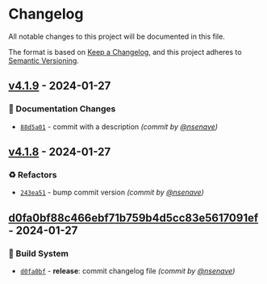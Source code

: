 # Changelog
All notable changes to this project will be documented in this file.

The format is based on [Keep a Changelog](https://keepachangelog.com/en/1.0.0/),
and this project adheres to [Semantic Versioning](https://semver.org/spec/v2.0.0.html).

## [v4.1.9] - 2024-01-27
### :memo: Documentation Changes
- [`88d5a01`](https://github.com/nsenave/Actions-Sandbox/commit/88d5a01d29e636c4013ab7767a86c05d560cac70) - commit with a description *(commit by [@nsenave](https://github.com/nsenave))*


## [v4.1.8] - 2024-01-27
### :recycle: Refactors
- [`243ea51`](https://github.com/nsenave/Actions-Sandbox/commit/243ea512318abf3ccc8bcc667e64c67f5693fb66) - bump commit version *(commit by [@nsenave](https://github.com/nsenave))*


## [d0fa0bf88c466ebf71b759b4d5cc83e5617091ef] - 2024-01-27
### :construction_worker: Build System
- [`d0fa0bf`](https://github.com/nsenave/Actions-Sandbox/commit/d0fa0bf88c466ebf71b759b4d5cc83e5617091ef) - **release**: commit changelog file *(commit by [@nsenave](https://github.com/nsenave))*


[d0fa0bf88c466ebf71b759b4d5cc83e5617091ef]: https://github.com/nsenave/Actions-Sandbox/compare/v4.1.5...d0fa0bf88c466ebf71b759b4d5cc83e5617091ef
[v4.1.8]: https://github.com/nsenave/Actions-Sandbox/compare/v4.1.7...v4.1.8
[v4.1.9]: https://github.com/nsenave/Actions-Sandbox/compare/v4.1.8...v4.1.9